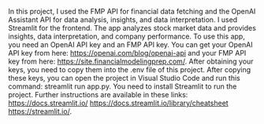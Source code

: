 In this project, I used the FMP API for financial data fetching and the OpenAI Assistant API for data analysis, insights, and data interpretation. 
I used Streamlit for the frontend. 
The app analyzes stock market data and provides insights, data interpretation, and company performance. 
To use this app, you need an OpenAI API key and an FMP API key. 
You can get your OpenAI API key from here: https://openai.com/blog/openai-api 
and your FMP API key from here: https://site.financialmodelingprep.com/. 
After obtaining your keys, you need to copy them into the .env file of this project. 
After copying these keys, you can open the project in Visual Studio Code and run this command: streamlit run app.py. 
You need to install Streamlit to run the project. 
Further instructions are available in these links: 
https://docs.streamlit.io/ 
https://docs.streamlit.io/library/cheatsheet 
https://streamlit.io/.
